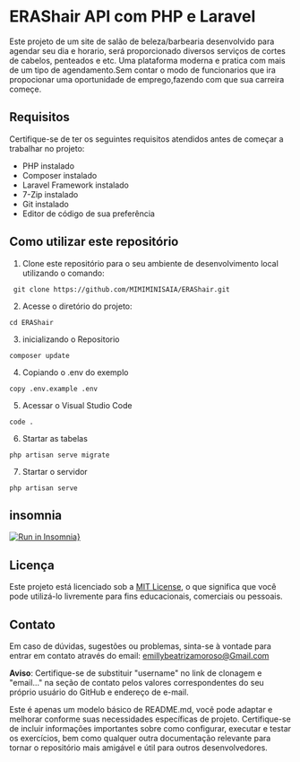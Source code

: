 

# ERAShair API com PHP e Laravel

Este projeto de um site de salão de beleza/barbearia desenvolvido para agendar seu dia e horario, será proporcionado diversos serviços de cortes de cabelos, penteados e etc. Uma plataforma moderna e pratica com mais de um tipo de agendamento.Sem contar o modo de funcionarios que ira propocionar uma oportunidade de emprego,fazendo com que sua carreira começe.

## Requisitos

Certifique-se de ter os seguintes requisitos atendidos antes de começar a trabalhar no projeto:

- PHP instalado
- Composer instalado
- Laravel Framework instalado
- 7-Zip instalado
- Git instalado
- Editor de código de sua preferência

## Como utilizar este repositório

1. Clone este repositório para o seu ambiente de desenvolvimento local utilizando o comando:
```
 git clone https://github.com/MIMIMINISAIA/ERAShair.git
```
2. Acesse o diretório do projeto:
```
cd ERAShair
```
3. inicializando o Repositorio
```
composer update
```
4. Copiando o .env do exemplo
```
copy .env.example .env
```
5. Acessar o Visual Studio Code
```
code .
```

6. Startar as tabelas
```
php artisan serve migrate
```

7. Startar o servidor
```
php artisan serve 
```

## insomnia
[![Run in Insomnia}](https://insomnia.rest/images/run.svg)](https://insomnia.rest/run/?label=ERAS%20book%20API&uri=https%3A%2F%2Fraw.githubusercontent.com%2FMIMIMINISAIA%2FERASbook-api%2Fmain%2Finsomnia.json%3Ftoken%3DGHSAT0AAAAAACGBYMFUXUORKK3ULPO74DHWZGSEWDQ)




## Licença

Este projeto está licenciado sob a [MIT License](LICENSE), o que significa que você pode utilizá-lo livremente para fins educacionais, comerciais ou pessoais.

## Contato

Em caso de dúvidas, sugestões ou problemas, sinta-se à vontade para entrar em contato através do email: 
emillybeatrizamoroso@Gmail.com

**Aviso**: Certifique-se de substituir "username" no link de clonagem e "email..." na seção de contato pelos valores correspondentes do seu próprio usuário do GitHub e endereço de e-mail.

Este é apenas um modelo básico de README.md, você pode adaptar e melhorar conforme suas necessidades específicas de projeto. Certifique-se de incluir informações importantes sobre como configurar, executar e testar os exercícios, bem como qualquer outra documentação relevante para tornar o repositório mais amigável e útil para outros desenvolvedores.
